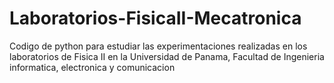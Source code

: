 # Laboratorios-FisicaII-Mecatronica
Codigo de python para estudiar las experimentaciones realizadas en los laboratorios de Fisica II en la Universidad de Panama, Facultad de Ingenieria informatica, electronica y comunicacion
